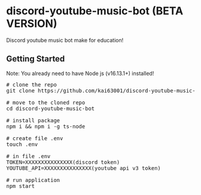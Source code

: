 # discord-youtube-music-bot (BETA VERSION)

Discord youtube music bot make for education!

## Getting Started
Note: You already need to have Node js (v16.13.1+) installed!
<pre>
# clone the repo
git clone https://github.com/kai63001/discord-youtube-music-bot

# move to the cloned repo
cd discord-youtube-music-bot

# install package
npm i && npm i -g ts-node

# create file .env
touch .env

# in file .env
TOKEN=XXXXXXXXXXXXXXX(discord token)
YOUTUBE_API=XXXXXXXXXXXXXXX(youtube api v3 token)

# run application
npm start
</pre>
